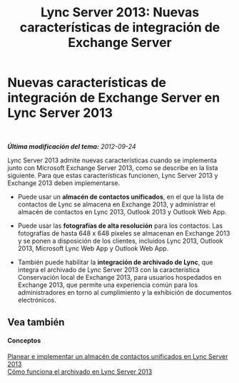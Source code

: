 ﻿---
title: 'Lync Server 2013: Nuevas características de integración de Exchange Server'
TOCTitle: Nuevas características de integración de Exchange Server
ms:assetid: cad9cbfa-f213-42af-9c8b-9baf1a5bf6bd
ms:mtpsurl: https://technet.microsoft.com/es-es/library/JJ205269(v=OCS.15)
ms:contentKeyID: 48276678
ms.date: 01/07/2017
mtps_version: v=OCS.15
ms.translationtype: HT
---

# Nuevas características de integración de Exchange Server en Lync Server 2013

 

_**Última modificación del tema:** 2012-09-24_

Lync Server 2013 admite nuevas características cuando se implementa junto con Microsoft Exchange Server 2013, como se describe en la lista siguiente. Para que estas características funcionen, Lync Server 2013 y Exchange 2013 deben implementarse.

  - Puede usar un **almacén de contactos unificados**, en el que la lista de contactos de Lync se almacena en Exchange 2013, y administrar el almacén de contactos en Lync 2013, Outlook 2013 y Outlook Web App.

  - Puede usar las **fotografías de alta resolución** para los contactos. Las fotografías de hasta 648 x 648 píxeles se almacenan en Exchange 2013 y se ponen a disposición de los clientes, incluidos Lync 2013, Outlook 2013, Microsoft Lync Web App y Outlook Web App.

  - También puede habilitar la **integración de archivado de Lync**, que integra el archivado de Lync Server 2013 con la característica Conservación local de Exchange 2013, para usuarios hospedados en Exchange 2013, que permite una experiencia común para los administradores en torno al cumplimiento y la exhibición de documentos electrónicos.

## Vea también

#### Conceptos

[Planear e implementar un almacén de contactos unificados en Lync Server 2013](lync-server-2013-planning-and-deploying-unified-contact-store.md)  
[Cómo funciona el archivado en Lync Server 2013](lync-server-2013-how-archiving-works.md)

